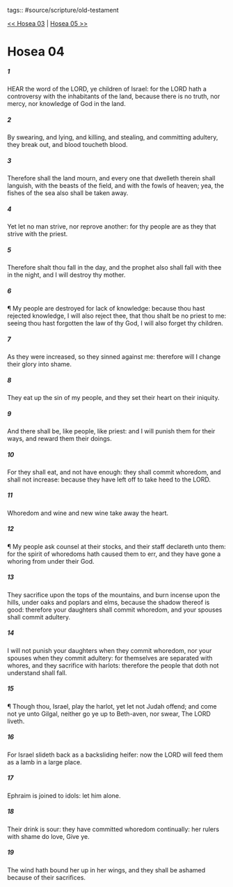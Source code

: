tags:: #source/scripture/old-testament

[<< Hosea 03](old-testament/28_Hosea/Hosea_03.md) | [Hosea 05 >>](old-testament/28_Hosea/Hosea_05.md)

# Hosea 04

##### 1

HEAR the word of the LORD, ye children of Israel: for the LORD hath a controversy with the inhabitants of the land, because there is no truth, nor mercy, nor knowledge of God in the land.

##### 2

By swearing, and lying, and killing, and stealing, and committing adultery, they break out, and blood toucheth blood.

##### 3

Therefore shall the land mourn, and every one that dwelleth therein shall languish, with the beasts of the field, and with the fowls of heaven; yea, the fishes of the sea also shall be taken away.

##### 4

Yet let no man strive, nor reprove another: for thy people are as they that strive with the priest.

##### 5

Therefore shalt thou fall in the day, and the prophet also shall fall with thee in the night, and I will destroy thy mother.

##### 6

¶ My people are destroyed for lack of knowledge: because thou hast rejected knowledge, I will also reject thee, that thou shalt be no priest to me: seeing thou hast forgotten the law of thy God, I will also forget thy children.

##### 7

As they were increased, so they sinned against me: therefore will I change their glory into shame.

##### 8

They eat up the sin of my people, and they set their heart on their iniquity.

##### 9

And there shall be, like people, like priest: and I will punish them for their ways, and reward them their doings.

##### 10

For they shall eat, and not have enough: they shall commit whoredom, and shall not increase: because they have left off to take heed to the LORD.

##### 11

Whoredom and wine and new wine take away the heart.

##### 12

¶ My people ask counsel at their stocks, and their staff declareth unto them: for the spirit of whoredoms hath caused them to err, and they have gone a whoring from under their God.

##### 13

They sacrifice upon the tops of the mountains, and burn incense upon the hills, under oaks and poplars and elms, because the shadow thereof is good: therefore your daughters shall commit whoredom, and your spouses shall commit adultery.

##### 14

I will not punish your daughters when they commit whoredom, nor your spouses when they commit adultery: for themselves are separated with whores, and they sacrifice with harlots: therefore the people that doth not understand shall fall.

##### 15

¶ Though thou, Israel, play the harlot, yet let not Judah offend; and come not ye unto Gilgal, neither go ye up to Beth-aven, nor swear, The LORD liveth.

##### 16

For Israel slideth back as a backsliding heifer: now the LORD will feed them as a lamb in a large place.

##### 17

Ephraim is joined to idols: let him alone.

##### 18

Their drink is sour: they have committed whoredom continually: her rulers with shame do love, Give ye.

##### 19

The wind hath bound her up in her wings, and they shall be ashamed because of their sacrifices.
